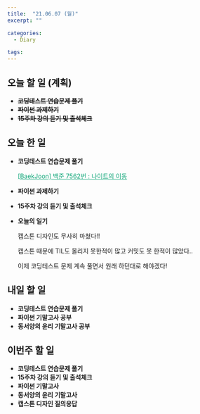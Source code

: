 ```yaml
---
title:  "21.06.07 (월)"
excerpt: ""

categories:
  - Diary

tags:
---
```


## 오늘 할 일 (계획)

- **~~코딩테스트 연습문제 풀기~~**
- ~~**파이썬 과제하기**~~
- ~~**15주차 강의 듣기 및 출석체크**~~


## 오늘 한 일

- **코딩테스트 연습문제 풀기**

  <a href="https://nam-ki-bok.github.io/baekjoon/Baek_7562/" style="color:#0FA678" target="_blank">[BaekJoon] 백준 7562번 : 나이트의 이동</a>

- **파이썬 과제하기**

- **15주차 강의 듣기 및 출석체크**

- **오늘의 일기**

  캡스톤 디자인도 무사히 마쳤다!!

  캡스톤 때문에 TIL도 올리지 못한적이 많고 커밋도 못 한적이 많았다..

  이제 코딩테스트 문제 계속 풀면서 원래 하던대로 해야겠다!

##  내일 할 일

- **코딩테스트 연습문제 풀기**
- **파이썬 기말고사 공부**
- **동서양의 윤리 기말고사 공부**

## 이번주 할 일

- **코딩테스트 연습문제 풀기**
- **15주차 강의 듣기 및 출석체크**
- **파이썬 기말고사**
- **동서양의 윤리 기말고사**
- **캡스톤 디자인 질의응답**

<br>